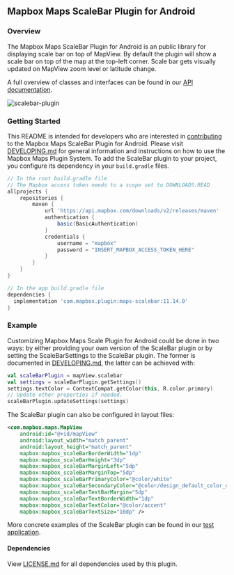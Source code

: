 ## Mapbox Maps ScaleBar Plugin for Android

### Overview

The Mapbox Maps ScaleBar Plugin for Android is an public library for displaying scale bar on top of MapView. By default the plugin will show a scale bar on top of the map at the top-left corner. Scale bar gets visually updated on MapView zoom level or latitude change.

A full overview of classes and interfaces can be found in our [API documentation](https://docs.mapbox.com/android/beta/maps/guides/).

![scalebar-plugin](https://user-images.githubusercontent.com/8577318/95547874-7e651e80-0a36-11eb-8512-b4256db8f81c.gif)

### Getting Started

This README is intended for developers who are interested in [contributing](https://github.com/mapbox/mapbox-maps-android/blob/master/CONTRIBUTING.md) to the Mapbox Maps ScaleBar Plugin for Android. Please visit [DEVELOPING.md](https://github.com/mapbox/mapbox-maps-android/blob/master/DEVELOPING.md) for general information and instructions on how to use the Mapbox Maps Plugin System. To add the ScaleBar plugin to your project, you configure its dependency in your `build.gradle` files.

```groovy
// In the root build.gradle file
// The Mapbox access token needs to a scope set to DOWNLOADS:READ
allprojects {
    repositories {
        maven {
            url 'https://api.mapbox.com/downloads/v2/releases/maven'
            authentication {
                basic(BasicAuthentication)
            }
            credentials {
                username = "mapbox"
                password = "INSERT_MAPBOX_ACCESS_TOKEN_HERE"
            }
        }
    }
}

// In the app build.gradle file
dependencies {
  implementation 'com.mapbox.plugin:maps-scalebar:11.14.0'
}
```

### Example

Customizing Mapbox Maps Scale Plugin for Android could be done in two ways: by either providing your own version of the ScaleBar plugin or by setting the ScaleBarSettings to the ScaleBar plugin. The former is documented in [DEVELOPING.md](https://github.com/mapbox/mapbox-maps-android/blob/master/DEVELOPING.md), the latter can be achieved with:

```kotlin
val scaleBarPlugin = mapView.scalebar
val settings = scaleBarPlugin.getSettings()
settings.textColor = ContextCompat.getColor(this, R.color.primary)
// Update other properties if needed.
scaleBarPlugin.updateSettings(settings)
```

The ScaleBar plugin can also be configured in layout files:

```xml
<com.mapbox.maps.MapView
    android:id="@+id/mapView"
    android:layout_width="match_parent"
    android:layout_height="match_parent"
    mapbox:mapbox_scaleBarBorderWidth="1dp"
    mapbox:mapbox_scaleBarHeight="3dp"
    mapbox:mapbox_scaleBarMarginLeft="5dp"
    mapbox:mapbox_scaleBarMarginTop="5dp"
    mapbox:mapbox_scaleBarPrimaryColor="@color/white"
    mapbox:mapbox_scaleBarSecondaryColor="@color/design_default_color_on_secondary"
    mapbox:mapbox_scaleBarTextBarMargin="5dp"
    mapbox:mapbox_scaleBarTextBorderWidth="1dp"
    mapbox:mapbox_scaleBarTextColor="@color/accent"
    mapbox:mapbox_scaleBarTextSize="10dp" />
```
More concrete examples of the ScaleBar plugin can be found in our [test application](https://github.com/mapbox/mapbox-maps-android/tree/master/app/src/main/java/com/mapbox/maps/testapp).

#### Dependencies

View [LICENSE.md](LICENSE.md) for all dependencies used by this plugin.
